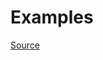 


# Examples


[Source](http://www.rubydoc.info/gems/rubocop/RuboCop/Cop/Layout/IndentationConsistency)